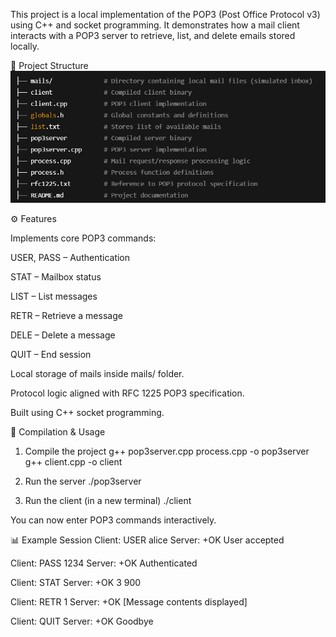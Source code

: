 This project is a local implementation of the POP3 (Post Office Protocol v3) using C++ and socket programming. It demonstrates how a mail client interacts with a POP3 server to retrieve, list, and delete emails stored locally.


📂 Project Structure
![Folder Strcuture](image-1.png)

⚙️ Features

Implements core POP3 commands:

USER, PASS – Authentication

STAT – Mailbox status

LIST – List messages

RETR – Retrieve a message

DELE – Delete a message

QUIT – End session

Local storage of mails inside mails/ folder.

Protocol logic aligned with RFC 1225 POP3 specification.

Built using C++ socket programming.

🚀 Compilation & Usage
1. Compile the project
g++ pop3server.cpp process.cpp -o pop3server
g++ client.cpp -o client

2. Run the server
./pop3server

3. Run the client (in a new terminal)
./client


You can now enter POP3 commands interactively.

📊 Example Session
Client: USER alice
Server: +OK User accepted

Client: PASS 1234
Server: +OK Authenticated

Client: STAT
Server: +OK 3 900

Client: RETR 1
Server: +OK
[Message contents displayed]

Client: QUIT
Server: +OK Goodbye
